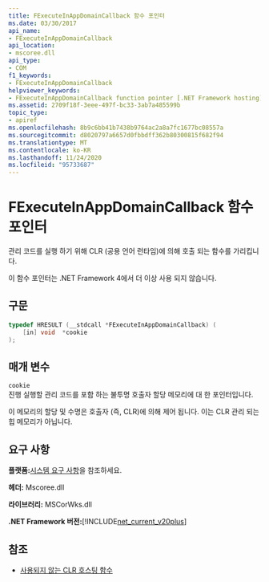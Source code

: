 ```yaml
---
title: FExecuteInAppDomainCallback 함수 포인터
ms.date: 03/30/2017
api_name:
- FExecuteInAppDomainCallback
api_location:
- mscoree.dll
api_type:
- COM
f1_keywords:
- FExecuteInAppDomainCallback
helpviewer_keywords:
- FExecuteInAppDomainCallback function pointer [.NET Framework hosting]
ms.assetid: 2709f18f-3eee-497f-bc33-3ab7a485599b
topic_type:
- apiref
ms.openlocfilehash: 8b9c6bb41b7438b9764ac2a8a7fc1677bc08557a
ms.sourcegitcommit: d8020797a6657d0fbbdff362b80300815f682f94
ms.translationtype: MT
ms.contentlocale: ko-KR
ms.lasthandoff: 11/24/2020
ms.locfileid: "95733687"
---
```

# <a name="fexecuteinappdomaincallback-function-pointer"></a>FExecuteInAppDomainCallback 함수 포인터

관리 코드를 실행 하기 위해 CLR (공용 언어 런타임)에 의해 호출 되는 함수를 가리킵니다.  
  
 이 함수 포인터는 .NET Framework 4에서 더 이상 사용 되지 않습니다.  
  
## <a name="syntax"></a>구문  
  
```cpp  
typedef HRESULT (__stdcall *FExecuteInAppDomainCallback) (  
    [in] void  *cookie  
);  
```  
  
## <a name="parameters"></a>매개 변수  

 `cookie`  
 진행 실행할 관리 코드를 포함 하는 불투명 호출자 할당 메모리에 대 한 포인터입니다.  
  
 이 메모리의 할당 및 수명은 호출자 (즉, CLR)에 의해 제어 됩니다. 이는 CLR 관리 되는 힙 메모리가 아닙니다.  
  
## <a name="requirements"></a>요구 사항  

 **플랫폼:**[시스템 요구 사항](../../get-started/system-requirements.md)을 참조하세요.  
  
 **헤더:** Mscoree.dll  
  
 **라이브러리:** MSCorWks.dll  
  
 **.NET Framework 버전:**[!INCLUDE[net_current_v20plus](../../../../includes/net-current-v20plus-md.md)]  
  
## <a name="see-also"></a>참조

- [사용되지 않는 CLR 호스팅 함수](deprecated-clr-hosting-functions.md)
